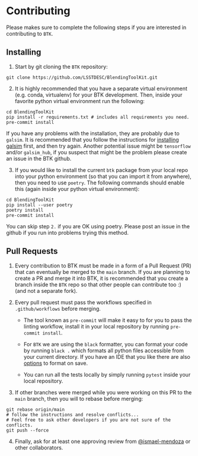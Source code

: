 # Contributing

Please makes sure to complete the following steps if you are interested in contributing to `BTK`.

## Installing

1. Start by git cloning the `BTK` repository:

```
git clone https://github.com/LSSTDESC/BlendingToolKit.git
```

2. It is highly recommended that you have a separate virtual environment (e.g. conda, virtualenv) for your BTK development. Then, inside your favorite python virtual environment run the following:

```
cd BlendingToolKit
pip install -r requirements.txt # includes all requirements you need.
pre-commit install
```

If you have any problems with the installation, they are probably due to `galsim`. It is recommended that you follow the instructions for [installing galsim](https://galsim-developers.github.io/GalSim/_build/html/install.html) first, and then try again. Another potential issue might be `tensorflow` and/or `galsim_hub`, if you suspect that might be the problem please create an issue in the BTK github.

3. If you would like to install the current `btk` package from your local repo into your python environment (so that you can import it from anywhere), then you need to use `poetry`. The following commands should enable this (again inside your python virtual environment):

```
cd BlendingToolKit
pip install --user poetry
poetry install
pre-commit install
```

You can skip step `2.` if you are OK using poetry. Please post an issue in the github if you run into problems trying this method.

## Pull Requests

1. Every contribution to BTK must be made in a form of a Pull Request (PR) that can eventually be merged to the `main` branch. If you are planning to create a PR and merge it into BTK, it is recommended that you create a branch inside the `BTK` repo so that other people can contribute too :) (and not a separate fork).

2. Every pull request must pass the workflows specified in `.github/workflows` before merging.

    - The tool known as `pre-commit` will make it easy to for you to pass the linting workflow, install it in your local repository by running `pre-commit install`.

    - For `BTK` we are using the `black` formatter, you can format your code by running `black .` which formats all python files accessible from your current directory. If you have an IDE that you like there are also [options](https://black.readthedocs.io/en/stable/editor_integration.html) to format on save.

    - You can run all the tests locally by simply running `pytest` inside your local repository.

3. If other branches were merged while you were working on this PR to the `main` branch, then you will to rebase before merging:

```
git rebase origin/main
# follow the instructions and resolve conflicts...
# Feel free to ask other developers if you are not sure of the conflicts.
git push --force
```

4. Finally, ask for at least one approving review from [@ismael-mendoza](https://github.com/ismael-mendoza) or other collaborators.
